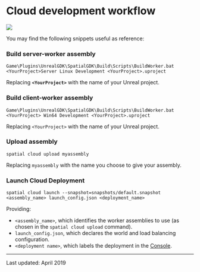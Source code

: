 # Cloud development workflow

<!-- This is a live embed of a google drawing -->

<img src="https://docs.google.com/drawings/d/e/2PACX-1vQRmK7TxLji8pT7erPl54hqMMMDsdosZY1OZ2wuPYLQ23dWIrx86qCHggEeq-XasTCsqRe40fCKQvKN/pub?w=758&amp;h=1162">

You may find the following snippets useful as reference:

### Build server-worker assembly

```
Game\Plugins\UnrealGDK\SpatialGDK\Build\Scripts\BuildWorker.bat <YourProject>Server Linux Development <YourProject>.uproject
```

Replacing **`<YourProject>`** with the name of your Unreal project.

### Build client-worker assembly

```
Game\Plugins\UnrealGDK\SpatialGDK\Build\Scripts\BuildWorker.bat <YourProject> Win64 Development <YourProject>.uproject
```

Replacing `<YourProject>` with the name of your Unreal project.

### Upload assembly

```
spatial cloud upload myassembly
```

Replacing `myassembly` with the name you choose to give your assembly.

### Launch Cloud Deployment

```
spatial cloud launch --snapshot=snapshots/default.snapshot <assembly_name> launch_config.json <deployment_name>
```

Providing:

* `<assembly_name>`, which identifies the worker assemblies to use (as chosen in the `spatial cloud upload` command).
* `launch_config.json`, which declares the world and load balancing configuration.
* `<deployment name>`, which labels the deployment in the [Console](https://console.improbable.io).

----

Last updated: April 2019

